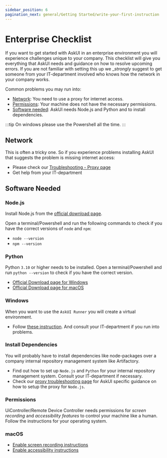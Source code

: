 ```yaml
---
sidebar_position: 6
pagination_next: general/Getting Started/write-your-first-instruction
---
```


# Enterprise Checklist
If you want to get started with AskUI in an enterprise environment you will experience challenges unique to your company. This checklist will give you everything that AskUI needs and guidance on how to resolve upcoming errors. If you are not familiar with setting this up we __strongly_ suggest to get someone from your IT-department involved who knows how the network in your company works.

Common problems you may run into:
* [Network](#network): You need to use a proxy for internet access.
* [Permissions](#permissions): Your machine does not have the necessary permissions.
* [Software needed](#software-needed): AskUI needs Node.js and Python and to install dependencies.

:::tip
On windows please use the Powershell all the time.
:::

## Network
This is often a tricky one. So if you experience problems installing AskUI that suggests the problem is missing internet access:

* Please check our [Troubleshooting - Proxy page](../07-Troubleshooting/proxy.md)
* Get help from your IT-department

## Software Needed

### Node.js
Install Node.js from the [official download page](https://nodejs.org/en/download).

Open a terminal/Powershell and run the following commands to check if you have the correct versions of `node` and `npm`:

* `node --version`
* `npm --version`

### Python
Python `3.10` or higher needs to be installed. Open a terminal/Powershell and run `python --version` to check if you have the correct version.

* [Official Download page for Windows](https://www.python.org/downloads/windows/)
* [Official Download page for macOS](https://www.python.org/downloads/macos/)

### Windows
When you want to use the `AskUI Runner` you will create a virtual environment.

* Follow [these instruction](https://mothergeo-py.readthedocs.io/en/latest/development/how-to/venv-win.html). And consult your IT-department if you run into problems.

### Install Dependencies
You will probably have to install dependencies like node-packages over a company internal repository management system like Artifactory.

* Find out how to set up `Node.js` and `Python` for your internal repository management system. Consult your IT-department if necessary.
* Check our [proxy troubleshooting page](../07-Troubleshooting/proxy.md) for AskUI specific guidance on how to setup the proxy for `Node.js`.

### Permissions
UiController/Remote Device Controller needs permissions for _screen recording_ and _accessibility features_ to control your machine like a human. Follow the instructions for your operating system.

### macOS

* [Enable screen recording instructions](https://support.apple.com/en-gb/guide/mac-help/mchld6aa7d23/mac)
* [Enable accessibility instructions](https://support.apple.com/en-gb/guide/mac-help/mh43185/mac)
